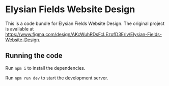 
  # Elysian Fields Website Design

  This is a code bundle for Elysian Fields Website Design. The original project is available at https://www.figma.com/design/AKcWuhRDsFcLEzofD3Eriv/Elysian-Fields-Website-Design.

  ## Running the code

  Run `npm i` to install the dependencies.

  Run `npm run dev` to start the development server.
  